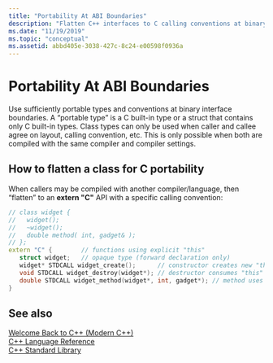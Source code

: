 ```yaml
---
title: "Portability At ABI Boundaries"
description: "Flatten C++ interfaces to C calling conventions at binary interface boundaries."
ms.date: "11/19/2019"
ms.topic: "conceptual"
ms.assetid: abbd405e-3038-427c-8c24-e00598f0936a
---
```

# Portability At ABI Boundaries

Use sufficiently portable types and conventions at binary interface boundaries. A “portable type” is a C built-in type or a struct that contains only C built-in types. Class types can only be used when caller and callee agree on layout, calling convention, etc. This is only possible when both are compiled with the same compiler and compiler settings.

## How to flatten a class for C portability

When callers may be compiled with another compiler/language, then “flatten” to an **extern "C"** API with a specific calling convention:

```cpp
// class widget {
//   widget();
//   ~widget();
//   double method( int, gadget& );
// };
extern "C" {        // functions using explicit "this"
   struct widget;   // opaque type (forward declaration only)
   widget* STDCALL widget_create();      // constructor creates new "this"
   void STDCALL widget_destroy(widget*); // destructor consumes "this"
   double STDCALL widget_method(widget*, int, gadget*); // method uses "this"
}
```

## See also

[Welcome Back to C++ (Modern C++)](../cpp/welcome-back-to-cpp-modern-cpp.md)<br/>
[C++ Language Reference](../cpp/cpp-language-reference.md)<br/>
[C++ Standard Library](../standard-library/cpp-standard-library-reference.md)
